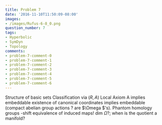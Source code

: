 ```yaml
---
title: Problem 7
date: '2016-11-10T11:50:09-08:00'
images:
- /images/Rufus-6-8_0.png
question_number: 7
tags:
- Hyperbolic
- SymDyn
- Topology
comments:
- problem-7-comment-0
- problem-7-comment-1
- problem-7-comment-2
- problem-7-comment-3
- problem-7-comment-4
- problem-7-comment-5
- problem-7-comment-6
---
```

Structure of basic sets Classification via $(R,A)$ Local Axiom A implies
embeddable existence of canonical coordinates implies embeddable (compact
abelian group actions ? are $\Omega $'s). Phantom homology groups -shift
equivalence of induced maps! dim $\Omega$?; when is the quotient a manifold?

